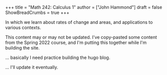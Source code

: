 +++
title = "Math 242: Calculus 1"
author = ["John Hammond"]
draft = false
ShowBreadCrumbs = true
+++

In which we learn about rates of change and areas, and applications to various contexts.

<!--more-->

This content may or may not be updated.  I've copy-pasted some content from the Spring 2022 course, and I'm putting this together while I'm building the site.

... basically I need practice building the hugo blog.

... I'll update it eventually.
